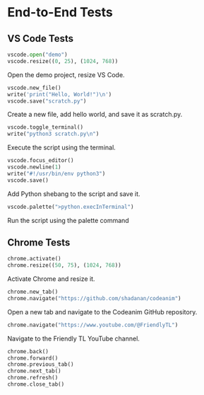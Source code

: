 # End-to-End Tests

## VS Code Tests

```python codeanim vscode
vscode.open("demo")
vscode.resize((0, 25), (1024, 768))
```

Open the demo project, resize VS Code.

```python codeanim
vscode.new_file()
write('print("Hello, World!")\n')
vscode.save("scratch.py")
```

Create a new file, add hello world, and save it as scratch.py.

```python codeanim
vscode.toggle_terminal()
write("python3 scratch.py\n")
```

Execute the script using the terminal.

```python codeanim
vscode.focus_editor()
vscode.newline(1)
write("#!/usr/bin/env python3")
vscode.save()
```

Add Python shebang to the script and save it.

```python codeanim
vscode.palette(">python.execInTerminal")
```

Run the script using the palette command

## Chrome Tests

```python codeanim chrome
chrome.activate()
chrome.resize((50, 75), (1024, 768))
```

Activate Chrome and resize it.

```python codeanim
chrome.new_tab()
chrome.navigate("https://github.com/shadanan/codeanim")
```

Open a new tab and navigate to the Codeanim GitHub repository.

```python codeanim
chrome.navigate("https://www.youtube.com/@FriendlyTL")
```

Navigate to the Friendly TL YouTube channel.

```python codeanim
chrome.back()
chrome.forward()
chrome.previous_tab()
chrome.next_tab()
chrome.refresh()
chrome.close_tab()
```
